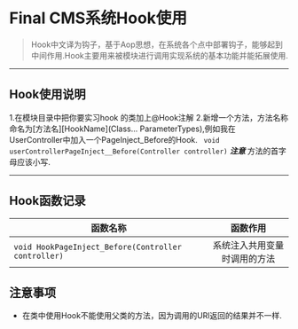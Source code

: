 # Final CMS系统Hook使用
>Hook中文译为钩子，基于Aop思想，在系统各个点中部署钩子，能够起到中间作用.Hook主要用来被模块进行调用实现系统的基本功能并能拓展使用.


**************
## Hook使用说明
   1.在模块目录中把你要实习hook 的类加上@Hook注解
   2.新增一个方法，方法名称命名为[方法名][HookName](Class... ParameterTypes),例如我在UserController中加入一个PageInject_Before的Hook.
    ``` void userControllerPageInject__Before(Controller controller)```
    ***注意*** 方法的首字母应该小写.

****************

## Hook函数记录
| 函数名称 | 函数作用 |
| ------------- |:-------------:|
| ```void HookPageInject_Before(Controller controller) ```|  系统注入共用变量时调用的方法|

## 注意事项

- 在类中使用Hook不能使用父类的方法，因为调用的URl返回的结果并不一样.

